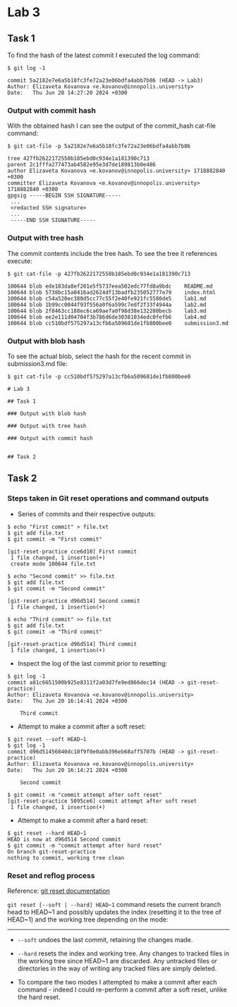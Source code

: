 # Lab 3

## Task 1
To find the hash of the latest commit I executed the log command:
```
$ git log -1

commit 5a2182e7e6a5b18fc3fe72a23e06bdfa4abb7b86 (HEAD -> Lab3)
Author: Elizaveta Kovanova <e.kovanov@innopolis.university>
Date:   Thu Jun 20 14:27:20 2024 +0300
```

### Output with commit hash
With the obtained hash I can see the output of the commit_hash cat-file command:
```
$ git cat-file -p 5a2182e7e6a5b18fc3fe72a23e06bdfa4abb7b86

tree 427fb2622172550b185ebd0c934e1a181390c713
parent 2c1fffa277473ab4582e95e3d7de189813b0e486
author Elizaveta Kovanova <e.kovanov@innopolis.university> 1718882840 +0300
committer Elizaveta Kovanova <e.kovanov@innopolis.university> 1718882840 +0300
gpgsig -----BEGIN SSH SIGNATURE-----
 ...
 <redacted SSH signature>
 ...
 -----END SSH SIGNATURE-----

```

### Output with tree hash
The commit contents include the tree hash. To see the tree it references execute:
```
$ git cat-file -p 427fb2622172550b185ebd0c934e1a181390c713

100644 blob ede183da8ef201e5f5737eea502edc77fd8a9bdc	README.md
100644 blob 5738bc15a0416ad2624df13badfb235052777e79	index.html
100644 blob c54a520ec380d5cc77c55f2e40fe921fc5580de5	lab1.md
100644 blob 1b99cc0044f93f556a0f6a599c7edf2f33f4944a	lab2.md
100644 blob 2f8463cc188ec6ca69ae7a0f98d38e132280becb	lab3.md
100644 blob ee2e111d04704f3b786d6de30381034edc0fefb6	lab4.md
100644 blob cc510bdf575297a13cfb6a509601de1fb800bee0	submission3.md

```

### Output with blob hash
To see the actual blob, select the hash for the recent commit in submission3.md file:
```
$ git cat-file -p cc510bdf575297a13cfb6a509601de1fb800bee0

# Lab 3

## Task 1

### Output with blob hash

### Output with tree hash

### Output with commit hash


## Task 2
```

## Task 2

### Steps taken in Git reset operations and command outputs

* Series of commits and their respective outputs:
```
$ echo "First commit" > file.txt
$ git add file.txt 
$ git commit -m "First commit"

[git-reset-practice cce6d10] First commit
 1 file changed, 1 insertion(+)
 create mode 100644 file.txt
```
```
$ echo "Second commit" >> file.txt
$ git add file.txt 
$ git commit -m "Second commit"

[git-reset-practice d96d514] Second commit
 1 file changed, 1 insertion(+)

```
```
$ echo "Third commit" >> file.txt
$ git add file.txt 
$ git commit -m "Third commit"

[git-reset-practice d96d514] Third commit
 1 file changed, 1 insertion(+)

```
* Inspect the log of the last commit prior to resetting:
```
$ git log -1
commit a81c6651500b925e8311f2a03d7fe9ed866dec14 (HEAD -> git-reset-practice)
Author: Elizaveta Kovanova <e.kovanov@innopolis.university>
Date:   Thu Jun 20 16:14:41 2024 +0300

    Third commit

```

* Attempt to make a commit after a soft reset:
```
$ git reset --soft HEAD~1
$ git log -1
commit d96d51456840dc10f9f0e0abb396eb68aff5707b (HEAD -> git-reset-practice)
Author: Elizaveta Kovanova <e.kovanov@innopolis.university>
Date:   Thu Jun 20 16:14:21 2024 +0300

    Second commit

$ git commit -m "commit attempt after soft reset"
[git-reset-practice 5095ce6] commit attempt after soft reset
 1 file changed, 1 insertion(+)

```

* Attempt to make a commit after a hard reset:
```
$ git reset --hard HEAD~1
HEAD is now at d96d514 Second commit
$ git commit -m "commit attempt after hard reset"
On branch git-reset-practice
nothing to commit, working tree clean

```

### Reset and reflog process

Reference: [git reset documentation](https://git-scm.com/docs/git-reset)

```git reset [--soft | --hard] HEAD~1``` command resets the current branch head to HEAD~1 and possibly updates the index (resetting it to the tree of HEAD~1) and the working tree depending on the mode:
________________________________

* ```--soft``` undoes the last commit, retaining the changes made. 

* ```--hard``` resets the index and working tree. Any changes to tracked files in the working tree since HEAD~1 are discarded. Any untracked files or directories in the way of writing any tracked files are simply deleted.

* To compare the two modes I attempted to make a commit after each command - indeed I could re-perform a commit after a soft reset, unlike the hard reset.